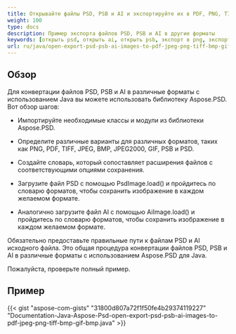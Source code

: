 ```yaml
---
title: Открывайте файлы PSD, PSB и AI и экспортируйте их в PDF, PNG, TIFF, GIF, BMP, JPEG
weight: 100
type: docs
description: Пример экспорта файлов PSD, PSB и AI в другие форматы
keywords: [открыть psd, открыть ai, открыть psb, экспорт в png, экспорт в pdf, экспорт в jpeg, экспорт в tiff, psd api, java, образец кода]
url: ru/java/open-export-psd-psb-ai-images-to-pdf-jpeg-png-tiff-bmp-gif-bmp/
---
```



## **Обзор**
Для конвертации файлов PSD, PSB и AI в различные форматы с использованием Java вы можете использовать библиотеку Aspose.PSD. Вот обзор шагов:

- Импортируйте необходимые классы и модули из библиотеки Aspose.PSD.

- Определите различные варианты для различных форматов, таких как PNG, PDF, TIFF, JPEG, BMP, JPEG2000, GIF, PSB и PSD.

- Создайте словарь, который сопоставляет расширения файлов с соответствующими опциями сохранения.

- Загрузите файл PSD с помощью PsdImage.load() и пройдитесь по словарю форматов, чтобы сохранить изображение в каждом желаемом формате.

- Аналогично загрузите файл AI с помощью AiImage.load() и пройдитесь по словарю форматов, чтобы сохранить изображение в каждом желаемом формате.

Обязательно предоставьте правильные пути к файлам PSD и AI исходного файла.
Это общая процедура конвертации файлов PSD, PSB и AI в различные форматы с использованием Aspose.PSD для Java.

Пожалуйста, проверьте полный пример.

## **Пример**
{{< gist "aspose-com-gists" "31800d807a72f1f50fe4b29374119227" "Documentation-Java-Aspose-Psd-open-export-psd-psb-ai-images-to-pdf-jpeg-png-tiff-bmp-gif-bmp.java" >}}
